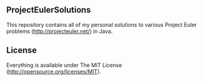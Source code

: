 ## ProjectEulerSolutions

This repository contains all of my personal solutions to various Project Euler problems (http://projecteuler.net/) in Java. 

## License

Everything is available under The MIT License (http://opensource.org/licenses/MIT).